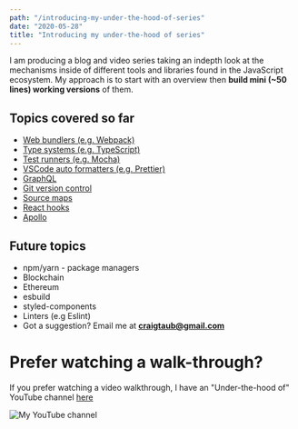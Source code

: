 ```yaml
---
path: "/introducing-my-under-the-hood-of-series"
date: "2020-05-28"
title: "Introducing my under-the-hood of series"
---
```


I am producing a blog and video series taking an indepth look at the mechanisms inside of different tools and libraries found in the JavaScript ecosystem. My approach is to start with an overview then <b>build mini (~50 lines) working versions</b> of them.

## Topics covered so far

- [Web bundlers (e.g. Webpack)](/under-the-hood-of-web-bundlers)
- [Type systems (e.g. TypeScript)](/under-the-hood-of-type-systems)
- [Test runners (e.g. Mocha)](/under-the-hood-of-test-runners)
- [VSCode auto formatters (e.g. Prettier)](/under-the-hood-of-vscode-auto-formatters)
- [GraphQL](/under-the-hood-of-graphql)
- [Git version control](/under-the-hood-of-git)
- [Source maps](/source-maps-from-top-to-bottom)
- [React hooks](/under-the-hood-of-react-hooks)
- [Apollo](https://itnext.io/under-the-hood-of-apollo-6d8642066b28)

## Future topics

- npm/yarn - package managers
- Blockchain
- Ethereum
- esbuild
- styled-components
- Linters (e.g Eslint)
- Got a suggestion? Email me at **craigtaub@gmail.com**

# Prefer watching a walk-through?

If you prefer watching a video walkthrough, I have an "Under-the-hood of" YouTube channel [here](https://www.youtube.com/channel/UCYi23MnKBKn0yLZKBrz5Bfw?view_as=subscriber)

![My YouTube channel](/images/youtube-channel.png)
